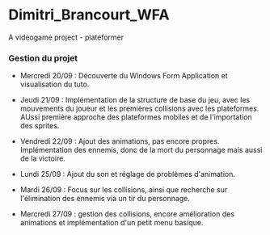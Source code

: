 # Dimitri_Brancourt_WFA
A videogame project - plateformer

### Gestion du projet <br>

- Mercredi 20/09 :
  Découverte du Windows Form Application et visualisation du tuto.<br>

- Jeudi 21/09 :
  Implémentation de la structure de base du jeu, avec les mouvements du joueur et les premières collisions avec les plateformes. AUssi première approche des plateformes mobiles et de l'importation des sprites.<br>

- Vendredi 22/09 :
  Ajout des animations, pas encore propres. Implémentation des ennemis, donc de la mort du personnage mais aussi de la victoire.<br>

- Lundi 25/09 :
  Ajout du son et réglage de problèmes d'animation.<br>

- Mardi 26/09 :
  Focus sur les collisions, ainsi que recherche sur l'élimination des ennemis via un tir du personnage.<br>
  
- Mercredi 27/09 :
  gestion des collisions, encore amélioration des animations et implémentation d'un petit menu basique.<br>
